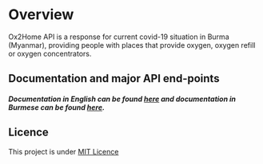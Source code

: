 # Overview

Ox2Home API is a response for current covid-19 situation in Burma (Myanmar), providing people with places that provide oxygen, oxygen refill or oxygen concentrators.

## Documentation and major API end-points

##### Documentation in English can be found [here](./docs/english_docs.md) and documentation in Burmese can be found [here](./docs/burmese_docs.md).

## Licence

This project is under [MIT Licence](./LICENCE.md)
